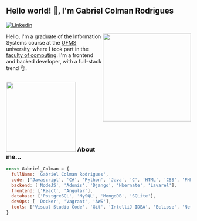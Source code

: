 ## Hello world! 👋, I'm Gabriel Colman Rodrigues

[![Linkedin](https://img.shields.io/badge/gabrielcolman-blue?style=flat&logo=linkedin)](https://www.linkedin.com/in/gabriel-colman-rodrigues-a09352113/)

<img align='right' src="https://media.giphy.com/media/l3JDLY0bJA5N6TLqM/giphy.gif" width="240">


Hello, I'm a graduate of the Information Systems course at the [UFMS](https://ufms.br) university, where I took part in the [faculty of computing](https://www.facom.ufms.br/). I'm a frontend and backed developer, with a full-stack trend 👌.


### <img src="https://media.giphy.com/media/iIqmM5tTjmpOB9mpbn/giphy.gif" width="190"> About me...


```javascript
const Gabriel_Colman = {
  fullName: 'Gabriel Colman Rodrigues',
  code: ['Javascript', 'C#', 'Python', 'Java', 'C', 'HTML', 'CSS', 'PHP'],
  backend: ['NodeJS', 'Adonis', 'Django', 'Hbernate', 'Lavarel'],
  frontend: ['React', 'Angular'],
  database: ['PostgreSQL', 'MySQL', 'MongoDB', 'SQLite'],
  devOps: [ 'Docker', 'Vagrant', 'AWS'],
  tools: ['Visual Studio Code', 'Git', 'IntelliJ IDEA', 'Eclipse', 'Netbeans', 'Trello'],
}
```
